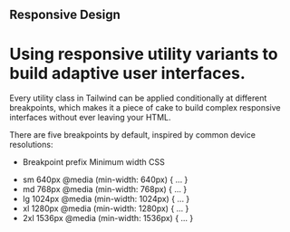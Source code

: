 ## Responsive Design

# Using responsive utility variants to build adaptive user interfaces.

Every utility class in Tailwind can be applied conditionally at different breakpoints, which makes it a piece of cake to build complex responsive interfaces without ever leaving your HTML.

There are five breakpoints by default, inspired by common device resolutions:

- Breakpoint prefix Minimum width CSS

* sm 640px @media (min-width: 640px) { ... }
* md 768px @media (min-width: 768px) { ... }
* lg 1024px @media (min-width: 1024px) { ... }
* xl 1280px @media (min-width: 1280px) { ... }
* 2xl 1536px @media (min-width: 1536px) { ... }
